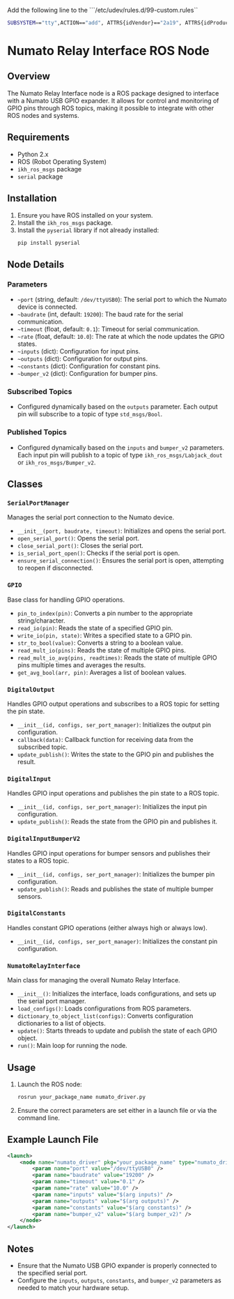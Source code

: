 
Add the following line to the ```/etc/udev/rules.d/99-custom.rules``

```sh
SUBSYSTEM=="tty",ACTION=="add", ATTRS{idVendor}=="2a19", ATTRS{idProduct}=="0802", MODE="0777", SYMLINK+="ttyNUMATO"
```

# Numato Relay Interface ROS Node

## Overview

The Numato Relay Interface node is a ROS package designed to interface with a Numato USB GPIO expander. It allows for control and monitoring of GPIO pins through ROS topics, making it possible to integrate with other ROS nodes and systems.

## Requirements

- Python 2.x
- ROS (Robot Operating System)
- `ikh_ros_msgs` package
- `serial` package

## Installation

1. Ensure you have ROS installed on your system.
2. Install the `ikh_ros_msgs` package.
3. Install the `pyserial` library if not already installed:
   ```bash
   pip install pyserial
   ```

## Node Details

### Parameters

- `~port` (string, default: `/dev/ttyUSB0`): The serial port to which the Numato device is connected.
- `~baudrate` (int, default: `19200`): The baud rate for the serial communication.
- `~timeout` (float, default: `0.1`): Timeout for serial communication.
- `~rate` (float, default: `10.0`): The rate at which the node updates the GPIO states.
- `~inputs` (dict): Configuration for input pins.
- `~outputs` (dict): Configuration for output pins.
- `~constants` (dict): Configuration for constant pins.
- `~bumper_v2` (dict): Configuration for bumper pins.

### Subscribed Topics

- Configured dynamically based on the `outputs` parameter. Each output pin will subscribe to a topic of type `std_msgs/Bool`.

### Published Topics

- Configured dynamically based on the `inputs` and `bumper_v2` parameters. Each input pin will publish to a topic of type `ikh_ros_msgs/Labjack_dout` or `ikh_ros_msgs/Bumper_v2`.

## Classes

### `SerialPortManager`

Manages the serial port connection to the Numato device.

- `__init__(port, baudrate, timeout)`: Initializes and opens the serial port.
- `open_serial_port()`: Opens the serial port.
- `close_serial_port()`: Closes the serial port.
- `is_serial_port_open()`: Checks if the serial port is open.
- `ensure_serial_connection()`: Ensures the serial port is open, attempting to reopen if disconnected.

### `GPIO`

Base class for handling GPIO operations.

- `pin_to_index(pin)`: Converts a pin number to the appropriate string/character.
- `read_io(pin)`: Reads the state of a specified GPIO pin.
- `write_io(pin, state)`: Writes a specified state to a GPIO pin.
- `str_to_bool(value)`: Converts a string to a boolean value.
- `read_mult_io(pins)`: Reads the state of multiple GPIO pins.
- `read_mult_io_avg(pins, readtimes)`: Reads the state of multiple GPIO pins multiple times and averages the results.
- `get_avg_bool(arr, pin)`: Averages a list of boolean values.

### `DigitalOutput`

Handles GPIO output operations and subscribes to a ROS topic for setting the pin state.

- `__init__(id, configs, ser_port_manager)`: Initializes the output pin configuration.
- `callback(data)`: Callback function for receiving data from the subscribed topic.
- `update_publish()`: Writes the state to the GPIO pin and publishes the result.

### `DigitalInput`

Handles GPIO input operations and publishes the pin state to a ROS topic.

- `__init__(id, configs, ser_port_manager)`: Initializes the input pin configuration.
- `update_publish()`: Reads the state from the GPIO pin and publishes it.

### `DigitalInputBumperV2`

Handles GPIO input operations for bumper sensors and publishes their states to a ROS topic.

- `__init__(id, configs, ser_port_manager)`: Initializes the bumper pin configuration.
- `update_publish()`: Reads and publishes the state of multiple bumper sensors.

### `DigitalConstants`

Handles constant GPIO operations (either always high or always low).

- `__init__(id, configs, ser_port_manager)`: Initializes the constant pin configuration.

### `NumatoRelayInterface`

Main class for managing the overall Numato Relay Interface.

- `__init__()`: Initializes the interface, loads configurations, and sets up the serial port manager.
- `load_configs()`: Loads configurations from ROS parameters.
- `dictionary_to_object_list(configs)`: Converts configuration dictionaries to a list of objects.
- `update()`: Starts threads to update and publish the state of each GPIO object.
- `run()`: Main loop for running the node.

## Usage

1. Launch the ROS node:
   ```bash
   rosrun your_package_name numato_driver.py
   ```
2. Ensure the correct parameters are set either in a launch file or via the command line.

## Example Launch File

```xml
<launch>
    <node name="numato_driver" pkg="your_package_name" type="numato_driver.py" output="screen">
        <param name="port" value="/dev/ttyUSB0" />
        <param name="baudrate" value="19200" />
        <param name="timeout" value="0.1" />
        <param name="rate" value="10.0" />
        <param name="inputs" value="$(arg inputs)" />
        <param name="outputs" value="$(arg outputs)" />
        <param name="constants" value="$(arg constants)" />
        <param name="bumper_v2" value="$(arg bumper_v2)" />
    </node>
</launch>
```

## Notes

- Ensure that the Numato USB GPIO expander is properly connected to the specified serial port.
- Configure the `inputs`, `outputs`, `constants`, and `bumper_v2` parameters as needed to match your hardware setup.

